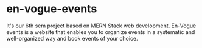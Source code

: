 # en-vogue-events
It's our 6th sem project based on MERN Stack web development. En-Vogue events is a website that enables you to organize events in a systematic and well-organized way and book events of your choice.
